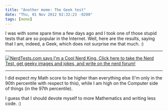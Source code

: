 ```yaml
---
title: "Another meme: The Geek test"
date: "Thu, 01 Nov 2012 02:32:23 -0200"
tags: [meme]
---
```


I was with some spare time a few days ago and I took one of those stupid
tests that are so popular in the Internet. Well, here are the results,
saying that I am, indeed, a Geek, which does not surprise me that much. :)

----

<a href="http://www.nerdtests.com/ft_nt2.php">
<img src="http://www.nerdtests.com/images/badge/nt2/df3f970a39bfebc3.png" alt="NerdTests.com says I'm a Cool Nerd King.  Click here to take the Nerd Test, get geeky images and jokes, and write on the nerd forum!">
</a>

----

I did expect my Math score to be higher than everything else (I'm only in
the 90th percentile with respect to this), while I am high on the Computer
side of things (in the 97th percentile).

I guess that I should devote myself to more Mathematics and writing less
code. :)


